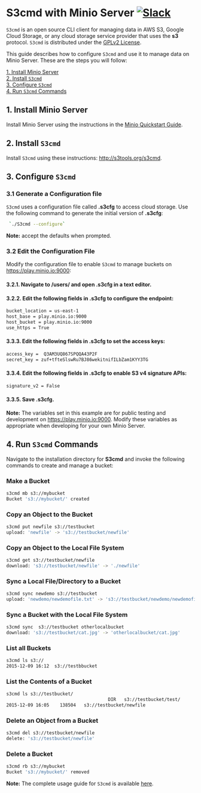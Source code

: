 # S3cmd with Minio Server [![Slack](https://slack.minio.io/slack?type=svg)](https://slack.minio.io)

`S3cmd` is an open source CLI client for managing data in AWS S3, Google Cloud Storage, or any cloud storage service provider that uses the **s3** protocol. `S3cmd` is distributed under the [GPLv2 License](https://www.gnu.org/licenses/old-licenses/gpl-2.0.en.html).

This guide describes how to configure `S3cmd` and use it to manage data on Minio Server. These are the steps you will follow:

[1. Install Minio Server](#installminioserver)<br/>
[2. Install `S3cmd`](#installs3cmd)<br/>
[3. Configure `S3cmd`](#configures3cmd)<br/>
[4. Run `S3cmd` Commands](#runs3cmdcommands)

## <a name="installminioserver"></a>1. Install Minio Server

Install Minio Server using the instructions in the [Minio Quickstart Guide](http://docs.minio.io/docs/minio-quickstart-guide).

## <a name="installs3cmd"></a>2. Install `S3cmd`

Install `S3cmd` using these instructions: <http://s3tools.org/s3cmd>.

## <a name="configures3cmd"></a>3. Configure `S3cmd`

### 3.1 Generate a Configuration file
`S3cmd` uses a configuration file called **.s3cfg** to access cloud storage. Use the following command to generate the initial version of **.s3cfg**:

```sh
 `./S3cmd --configure`
```

**Note:** accept the defaults when prompted.

### 3.2 Edit the Configuration File
Modify the configuration file to enable `S3cmd` to manage buckets on https://play.minio.io:9000:

#### 3.2.1. Navigate to **/users/<your user name>** and open **.s3cfg** in a text editor.
#### 3.2.2. Edit the following fields in **.s3cfg** to configure the endpoint:

```sh
bucket_location = us-east-1
host_base = play.minio.io:9000
host_bucket = play.minio.io:9000
use_https = True
```

#### 3.3.3. Edit the following fields in **.s3cfg** to set the access keys:

```sh
access_key =  Q3AM3UQ867SPQQA43P2F
secret_key = zuf+tfteSlswRu7BJ86wekitnifILbZam1KYY3TG
```

#### 3.3.4. Edit the following fields in **.s3cfg** to enable S3 v4 signature APIs:

```sh
signature_v2 = False
```

#### 3.3.5. Save **.s3cfg**.

**Note:** The variables set in this example are for public testing and development on <https://play.minio.io:9000>. Modify these variables as appropriate when developing for your own Minio Server.


## <a name="runs3cmdcommands"></a>4. Run `S3cmd` Commands
Navigate to the installation directory for **S3cmd** and invoke the following commands to create and manage a bucket:

### Make a Bucket

```sh
s3cmd mb s3://mybucket
Bucket 's3://mybucket/' created
```

### Copy an Object to the Bucket

```sh
s3cmd put newfile s3://testbucket
upload: 'newfile' -> 's3://testbucket/newfile'  
```

### Copy an Object to the Local File System

```sh
s3cmd get s3://testbucket/newfile
download: 's3://testbucket/newfile' -> './newfile'
```

### Sync a Local File/Directory to a Bucket

```sh
s3cmd sync newdemo s3://testbucket
upload: 'newdemo/newdemofile.txt' -> 's3://testbucket/newdemo/newdemofile.txt'
```

### Sync a Bucket with the Local File System

```sh
s3cmd sync  s3://testbucket otherlocalbucket
download: 's3://testbucket/cat.jpg' -> 'otherlocalbucket/cat.jpg'
```

### List all Buckets

```sh
s3cmd ls s3://
2015-12-09 16:12  s3://testbbucket
```

### List the Contents of a Bucket

```sh
s3cmd ls s3://testbucket/
                                      DIR   s3://testbucket/test/
2015-12-09 16:05    138504   s3://testbucket/newfile
```

### Delete an Object from a Bucket

```sh
s3cmd del s3://testbucket/newfile
delete: 's3://testbucket/newfile'
```

### Delete a Bucket

```sh
s3cmd rb s3://mybucket
Bucket 's3://mybucket/' removed
```

**Note:** The complete usage guide for `S3cmd` is available [here](http://s3tools.org/usage).
